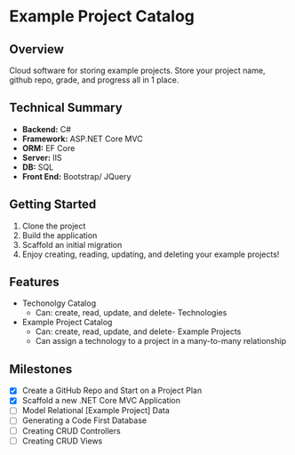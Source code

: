 # Example Project Catalog

## Overview
Cloud software for storing example projects. Store your project name, github repo, grade, and progress all in 1 place.

## Technical Summary

-  **Backend:** C# 
-  **Framework:** ASP.NET Core MVC
-  **ORM:** EF Core
-  **Server:** IIS
-  **DB:** SQL
-  **Front End:** Bootstrap/ JQuery

## Getting Started

1. Clone the project
2. Build the application
3. Scaffold an initial migration
4. Enjoy creating, reading, updating, and deleting your example projects!

## Features

-  Techonolgy Catalog
   - Can: create, read, update, and delete- Technologies
-  Example Project Catalog
   - Can: create, read, update, and delete- Example Projects
   - Can assign a technology to a project in a many-to-many relationship


## Milestones

- [x] Create a GitHub Repo and Start on a Project Plan
- [x] Scaffold a new .NET Core MVC Application
- [ ] Model Relational [Example Project] Data
- [ ] Generating a Code First Database
- [ ] Creating CRUD Controllers
- [ ] Creating CRUD Views